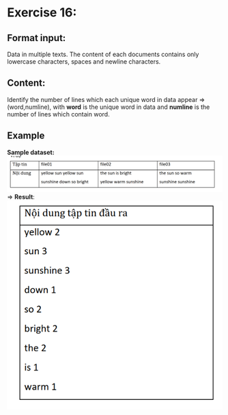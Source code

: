 # Exercise 16:
## Format input: 
Data in multiple texts. The content of each documents contains only lowercase characters, spaces and newline characters.
## Content:
Identify the number of lines which each unique word in data appear
=> (word,numline), with **word** is the unique word in data and **numline** is the number of lines which contain word. 
## Example  
**Sample dataset:** 
![Sample Ex 16](/images/Sample_Ex_13.png)
=> **Result**:        
![Paraphrase Ex 16](/images/Paraphrase_Ex_16.png)


